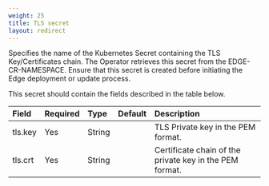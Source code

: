 ```yaml
---
weight: 25
title: TLS secret
layout: redirect
---
```


Specifies the name of the Kubernetes Secret containing the TLS Key/Certificates chain. The Operator retrieves this secret from the EDGE-CR-NAMESPACE. Ensure that this secret is created before initiating the Edge deployment or update process.

This secret should contain the fields described in the table below.

|Field|Required|Type|Default|Description|
|:---|:---|:---|:---|:---|
|tls.key|Yes|String||TLS Private key in the PEM format.
|tls.crt|Yes|String||Certificate chain of the private key in the PEM format.